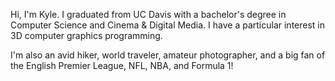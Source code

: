 Hi, I'm Kyle. I graduated from UC Davis with a bachelor's degree in Computer Science and Cinema & Digital Media. I have a particular interest in 3D computer graphics programming.

I'm also an avid hiker, world traveler, amateur photographer, and a big fan of the English Premier League, NFL, NBA, and Formula 1!

<!---
kwandrus/kwandrus is a ✨ special ✨ repository because its `README.md` (this file) appears on your GitHub profile.
You can click the Preview link to take a look at your changes.
--->
